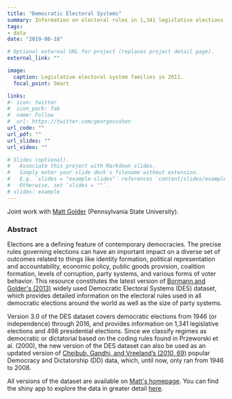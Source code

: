 ```yaml
---
title: "Democratic Electoral Systems"
summary: Information on electoral rules in 1,341 legislative elections and 498 presidential elections in 120 democracies since 1946.
tags:
- data
date: "2019-08-18"

# Optional external URL for project (replaces project detail page).
external_link: ""

image:
  caption: Legislative electoral system families in 2011.
  focal_point: Smart

links:
#- icon: twitter
#  icon_pack: fab
#  name: Follow
#  url: https://twitter.com/georgecushen
url_code: ""
url_pdf: ""
url_slides: ""
url_video: ""

# Slides (optional).
#   Associate this project with Markdown slides.
#   Simply enter your slide deck's filename without extension.
#   E.g. `slides = "example-slides"` references `content/slides/example-slides.md`.
#   Otherwise, set `slides = ""`.
# slides: example
---
```

Joint work with [Matt Golder](http://mattgolder.com) (Pennsylvania State University).

### Abstract

Elections are a defining feature of contemporary democracies. The precise rules governing elections can have an important impact on a diverse set of outcomes related to things like identity formation, political representation and accountability, economic policy, public goods provision, coalition formation, levels of corruption, party systems, and various forms of voter behavior. This resource constitutes the latest version of [Bormann and Golder's (2013)](https://doi.org/10.1016/j.electstud.2013.01.005) widely used Democratic Electoral Systems (DES) dataset, which provides detailed information on the electoral rules used in all democratic elections around the world as well as the size of party systems. 

Version 3.0 of the DES dataset covers democratic elections from 1946 (or independence) through 2016, and provides information on 1,341 legislative elections and 498 presidential elections. Since we classify regimes as democratic or dictatorial based on the coding rules found in Przeworski et al. (2000), the new version of the DES dataset can also be used as an updated version of [Cheibub, Gandhi, and Vreeland’s (2010, 69)](https://doi.org/10.1007/s11127-009-9491-2) popular Democracy and Dictatorship (DD) data, which, until now, only ran from 1946 to 2008.

All versions of the dataset are available on [Matt's homepage](http://mattgolder.com/elections). You can find the shiny app to explore the data in greater detail [here](https://ncb13.shinyapps.io/ParlElections/).

